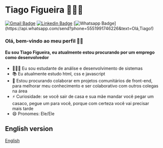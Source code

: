 # **Tiago Figueira** 👨🏽‍💻

[![Gmail Badge](https://img.shields.io/badge/-tiago.g.figueira@gmail.com-c14438?style=flat-square&logo=Gmail&logoColor=white&link=mailto:tiago.g.figueira@gmail.com)](mailto:tiago.g.figueira@gmail.com)
[![Linkedin Badge](https://img.shields.io/badge/-LinkedIn-blue?style=flat-square&logo=Linkedin&logoColor=white&link=https://www.linkedin.com/in/rebeccamanzi/)](https://www.linkedin.com/in/tiago-figueira-182831a6/)
[![Whatsapp Badge](https://img.shields.io/badge/-Whatsapp-4CA143?style=flat-square&labelColor=4CA143&logo=whatsapp&logoColor=white&link=https://api.whatsapp.com/send?phone=5511987745682&text=Olá,Vanessa!)](https://api.whatsapp.com/send?phone=5551991746226&text=Olá,Tiago!)

<!--
**tiagofigueira/tiagofigueira** is a ✨ _special_ ✨ repository because its `README.md` (this file) appears on your GitHub profile. -->

### Olá, bem-vindo ao meu perfil 🤙🏽

#### Eu sou Tiago Figueira, eu atualmente estou procurando por um emprego como desenvolvedor

- 👨🏽‍🎓 Eu sou estudante de análise e desenvolvimento de sistemas 
- 📚 Eu atualmente estudo html, css e javascript
- 👯 Estou procurando colaborar em projetos comunitários de front-end, para melhorar meu conhecimento e ser colaborativo com outros colegas na área
- ⚡ Curiosidade: se você sair de casa e sua mãe mandar você pegar um casaco, pegue um para você, porque com certeza você vai precisar mais tarde
- 😄 Pronomes: Ele/Ele

## English version 
[English](README.md)



